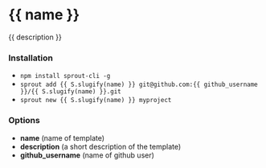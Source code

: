 # {{ name }}

{{ description }}

### Installation

- `npm install sprout-cli -g`
- `sprout add {{ S.slugify(name) }} git@github.com:{{ github_username }}/{{ S.slugify(name) }}.git`
- `sprout new {{ S.slugify(name) }} myproject `

### Options

- **name** (name of template)
- **description** (a short description of the template)
- **github_username** (name of github user)
